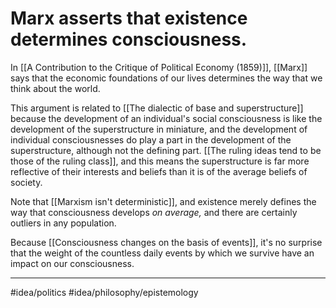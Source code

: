 # Marx asserts that existence determines consciousness.
In [[A Contribution to the Critique of Political Economy (1859)]], [[Marx]] says that the economic foundations of our lives determines the way that we think about the world. 

This argument is related to [[The dialectic of base and superstructure]] because the development of an individual's social consciousness is like the development of the superstructure in miniature, and the development of individual consciousnesses do play a part in the development of the superstructure, although not the defining part. [[The ruling ideas tend to be those of the ruling class]], and this means the superstructure is far more reflective of their interests and beliefs than it is of the average beliefs of society. 

Note that [[Marxism isn't deterministic]], and existence merely defines the way that consciousness develops *on average,* and there are certainly outliers in any population. 

Because [[Consciousness changes on the basis of events]], it's no surprise that the weight of the countless daily events by which we survive have an impact on our consciousness. 

---
#idea/politics 
#idea/philosophy/epistemology 